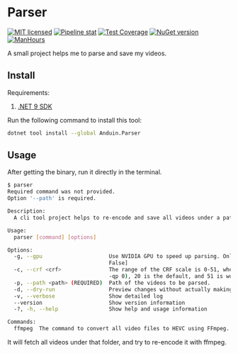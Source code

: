 # Parser

[![MIT licensed](https://img.shields.io/badge/license-MIT-blue.svg)](https://gitlab.aiursoft.cn/anduin/parser/-/blob/master/LICENSE)
[![Pipeline stat](https://gitlab.aiursoft.cn/anduin/parser/badges/master/pipeline.svg)](https://gitlab.aiursoft.cn/anduin/parser/-/pipelines)
[![Test Coverage](https://gitlab.aiursoft.cn/anduin/parser/badges/master/coverage.svg)](https://gitlab.aiursoft.cn/anduin/parser/-/pipelines)
[![NuGet version](https://img.shields.io/nuget/v/Anduin.Parser.svg)](https://www.nuget.org/packages/Anduin.Parser/)
[![ManHours](https://manhours.aiursoft.cn/r/gitlab.aiursoft.cn/anduin/parser.svg)](https://gitlab.aiursoft.cn/anduin/parser/-/commits/master?ref_type=heads)

A small project helps me to parse and save my videos.

## Install

Requirements:

1. [.NET 9 SDK](http://dot.net/)

Run the following command to install this tool:

```bash
dotnet tool install --global Anduin.Parser
```

## Usage

After getting the binary, run it directly in the terminal.

```bash
$ parser
Required command was not provided.
Option '--path' is required.

Description:
  A cli tool project helps to re-encode and save all videos under a path.

Usage:
  parser [command] [options]

Options:
  -g, --gpu                     Use NVIDIA GPU to speed up parsing. Only if you have an NVIDIA GPU attached. [default:
                                False]
  -c, --crf <crf>               The range of the CRF scale is 0-51, where 0 is lossless (for 8 bit only, for 10 bit use
                                -qp 0), 20 is the default, and 51 is worst quality possible. [default: 20]
  -p, --path <path> (REQUIRED)  Path of the videos to be parsed.
  -d, --dry-run                 Preview changes without actually making them
  -v, --verbose                 Show detailed log
  --version                     Show version information
  -?, -h, --help                Show help and usage information

Commands:
  ffmpeg  The command to convert all video files to HEVC using FFmpeg.
```

It will fetch all videos under that folder, and try to re-encode it with ffmpeg.
